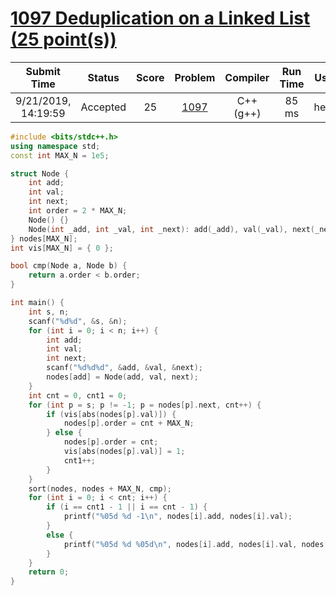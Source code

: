 # [1097 Deduplication on a Linked List (25 point(s))](https://pintia.cn/problem-sets/994805342720868352/problems/994805369774129152)

|     Submit Time     |  Status  | Score |                           Problem                            | Compiler  | Run Time | User |
| :-----------------: | :------: | :---: | :----------------------------------------------------------: | :-------: | :------: | :--: |
| 9/21/2019, 14:19:59 | Accepted |  25   | [1097](https://pintia.cn/problem-sets/994805342720868352/problems/994805369774129152) | C++ (g++) |  85 ms   | heng |

```c++
#include <bits/stdc++.h>
using namespace std;
const int MAX_N = 1e5;

struct Node {
    int add;
    int val;
    int next;
    int order = 2 * MAX_N;
    Node() {}
    Node(int _add, int _val, int _next): add(_add), val(_val), next(_next) {}
} nodes[MAX_N];
int vis[MAX_N] = { 0 };

bool cmp(Node a, Node b) {
    return a.order < b.order;
}

int main() {
    int s, n;
    scanf("%d%d", &s, &n);
    for (int i = 0; i < n; i++) {
        int add;
        int val;
        int next;
        scanf("%d%d%d", &add, &val, &next);
        nodes[add] = Node(add, val, next);
    }
    int cnt = 0, cnt1 = 0;
    for (int p = s; p != -1; p = nodes[p].next, cnt++) {
        if (vis[abs(nodes[p].val)]) {
            nodes[p].order = cnt + MAX_N;
        } else {
            nodes[p].order = cnt;
            vis[abs(nodes[p].val)] = 1;
            cnt1++;
        }
    }
    sort(nodes, nodes + MAX_N, cmp);
    for (int i = 0; i < cnt; i++) {
        if (i == cnt1 - 1 || i == cnt - 1) {
            printf("%05d %d -1\n", nodes[i].add, nodes[i].val);
        }
        else {
            printf("%05d %d %05d\n", nodes[i].add, nodes[i].val, nodes[i + 1].add);
        }
    }
    return 0;
}
```








